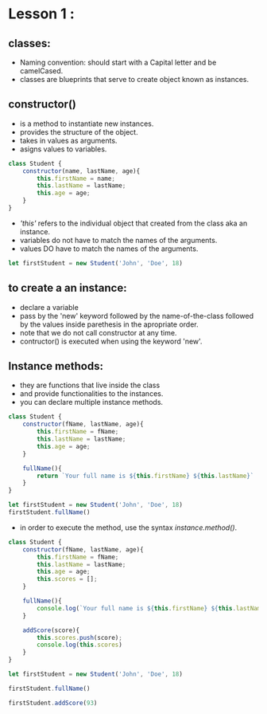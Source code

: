 # Lesson 1 : 

## classes:
- Naming convention: should start with a Capital letter and be camelCased. 
- classes are blueprints that serve to create object known as instances.

## constructor() 
- is a method to instantiate new instances.
- provides the structure of the object.
- takes in values as arguments.
- asigns values to variables.

```js
class Student {
    constructor(name, lastName, age){
        this.firstName = name;
        this.lastName = lastName;
        this.age = age;
    }
}
```

- _'this'_ refers to the individual object that created from the class aka an instance.
- variables do not have to match the names of the arguments.
- values DO have to match the names of the arguments.

```js
let firstStudent = new Student('John', 'Doe', 18)
```
    
## to create a an instance:
- declare a variable
- pass by the 'new' keyword followed by the name-of-the-class
    followed by the values inside parethesis in the apropriate order.
- note that we do not call constructor at any time. 
- contructor() is executed when using the keyword 'new'.



## Instance methods:
- they are functions that live inside the class
- and provide functionalities to the instances.
- you can declare multiple instance methods.

```js
class Student {
    constructor(fName, lastName, age){
        this.firstName = fName;
        this.lastName = lastName;
        this.age = age;
    }

    fullName(){
        return `Your full name is ${this.firstName} ${this.lastName}`
    }
}

let firstStudent = new Student('John', 'Doe', 18)
firstStudent.fullName()
```

- in order to execute the method, use the syntax _instance.method()_.

```js
class Student {
    constructor(fName, lastName, age){
        this.firstName = fName;
        this.lastName = lastName;
        this.age = age;
        this.scores = [];
    }

    fullName(){
        console.log(`Your full name is ${this.firstName} ${this.lastName}`)
    }

    addScore(score){
        this.scores.push(score);
        console.log(this.scores)
    }
}

let firstStudent = new Student('John', 'Doe', 18)

firstStudent.fullName()

firstStudent.addScore(93)
```